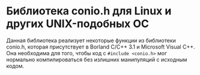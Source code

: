 # Библиотека conio.h для Linux и других UNIX-подобных ОС

Данная библиотека реализует некоторые функции из библиотеки conio.h, которая
присутствует в Borland C/C++ 3.1 и Microsoft Visual C++. Она необходима для
того, чтобы код с `#include <conio.h>` мог нормально компилироваться без
излишних манипуляций с исходным кодом.
